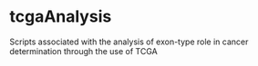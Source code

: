 # tcgaAnalysis
Scripts associated with the analysis of exon-type role in cancer determination through the use of TCGA 
